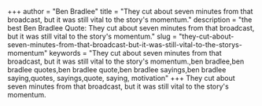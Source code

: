 +++
author = "Ben Bradlee"
title = "They cut about seven minutes from that broadcast, but it was still vital to the story's momentum."
description = "the best Ben Bradlee Quote: They cut about seven minutes from that broadcast, but it was still vital to the story's momentum."
slug = "they-cut-about-seven-minutes-from-that-broadcast-but-it-was-still-vital-to-the-storys-momentum"
keywords = "They cut about seven minutes from that broadcast, but it was still vital to the story's momentum.,ben bradlee,ben bradlee quotes,ben bradlee quote,ben bradlee sayings,ben bradlee saying,quotes, sayings,quote, saying, motivation"
+++
They cut about seven minutes from that broadcast, but it was still vital to the story's momentum.
